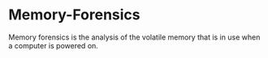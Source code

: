 # Memory-Forensics
Memory forensics is the analysis of the volatile memory that is in use when a computer is powered on.
